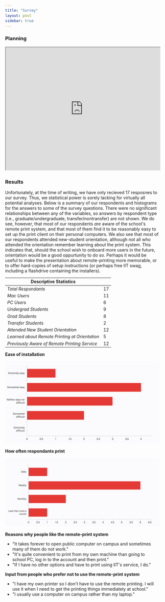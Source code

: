 ```yaml
---
title: "Survey"
layout: post
sidebar: true
---
```


### Planning

<iframe src="https://docs.google.com/spreadsheets/d/1qybmSFq8bVukv7BMCa7Mn2p46Hg6BYegUPC82_zmFeI/pubhtml?gid=0&amp;single=true&amp;widget=true&amp;headers=false" width="100%" height="400px"></iframe>

### Results

Unfortunately, at the time of writing, we have only recieved 17 resposnes to our survey.  Thus, we statistical power is sorely lacking for virtually all potential analyses.  Below is a summary of our respondents and histograms for the answers to some of the survey questions.  There were no significant relationships between any of the variables, so answers by respondent type (i.e., graduate/undergraduate, transfer/nontransfer) are not shown.  We do see, however, that most of our respondents *are* aware of the school's remote print system, and that most of them find it to be reasonably easy to set up the print client on their personal computers.  We also see that most of our respondents attended new-student orientation, although not all who attended the orientation remember learning about the print system.  This indicates that, should the school wish to onboard more users in the future, orientation would be a good oppurtunity to do so.  Perhaps it would be useful to make the presentation about remote-printing more memorable, or to offer hard-copies of setup instructions (or perhaps free IIT swag, including a flashdrive containing the installers).

| Descriptive Statistics                         |    |
|------------------------------------------------|----|
| *Total Respondants*                            | 17 |
| *Mac Users*                                    | 11 |
| *PC Users*                                     | 6  |
| *Undergrad Students*                           | 9  |
| *Grad Students*                                | 8  |
| *Transfer Students*                            | 2  |
| *Attended New Student Orientation*             | 12 |
| *Learned about Remote Printing at Orientation* | 5  |
| *Previously Aware of Remote Printing Service*  | 12 |

**Ease of installation**

![histogram1](/images/s1.png)

**How often respondants print**

![histogram1](/images/s2.png)

**Reasons why people like the remote-print system**

* "It takes forever to open public computer on campus and sometimes many of them do not work."
* "It's quite convenient to print from my own machine than going to school PC, log in to the account and then print."
* "If I have no other options and have to print using IIT's service, I do."

**Input from people who prefer not to use the remote-print system**

* "I have my own printer so I don't have to use the remote printing. I will use it when I need to get the printing things immediately at school."
* "I usually use a computer on campus rather than my laptop."